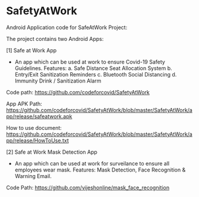 # SafetyAtWork
Android Application code for SafeAtWork Project:

The project contains two Android Apps:

[1]
Safe at Work App 
- An app which can be used at work to ensure Covid-19 Safety Guidelines.
Features:
a. Safe Distance Seat Allocation System
b. Entry/Exit Sanitization Reminders
c. Bluetooth Social Distancing
d. Immunity Drink / Sanitization Alarm

Code path: https://github.com/codeforcovid/SafetyAtWork

App APK Path: https://github.com/codeforcovid/SafetyAtWork/blob/master/SafetyAtWork/app/release/safeatwork.apk

How to use document: https://github.com/codeforcovid/SafetyAtWork/blob/master/SafetyAtWork/app/release/HowToUse.txt

[2]
Safe at Work Mask Detection App
- An app which can be used at work for surveilance to ensure all employees wear mask.
Features: Mask Detection, Face Recognition & Warning Email.

Code Path: 
https://github.com/vijeshonline/mask_face_recognition
